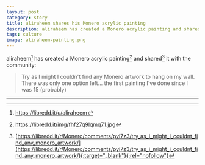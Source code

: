 ```yaml
---
layout: post
category: story
title: aliraheem shares his Monero acrylic painting
description: aliraheem has created a Monero acrylic painting and shared it with the community.
tags: culture
image: aliraheem-painting.png
---
```


aliraheem[^1] has created a Monero acrylic painting[^2] and shared[^3] it with the community:

> Try as I might I couldn't find any Monero artwork to hang on my wall. There was only one option left... the first painting I've done since I was 15 (probably)

---

[^1]: https://libredd.it/u/aliraheem
[^2]: https://libredd.it/img/fhf27q9lqmq71.jpg 
[^3]: [https://libredd.it/r/Monero/comments/pyi7z3/try_as_i_might_i_couldnt_find_any_monero_artwork/](https://libredd.it/r/Monero/comments/pyi7z3/try_as_i_might_i_couldnt_find_any_monero_artwork/){:target="_blank"}{:rel="nofollow"}
